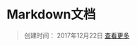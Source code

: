 Markdown文档
=====

> 创建时间： 2017年12月22日 [查看更多](https://github.com/tuchk4/storybook-readme "addon-readme")
